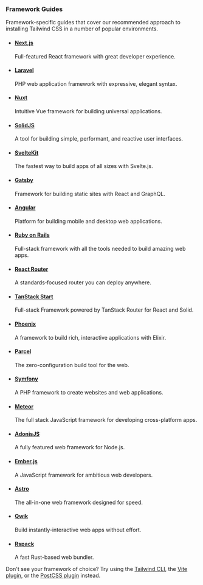 ### Framework Guides

Framework-specific guides that cover our recommended approach to installing Tailwind CSS in a number of popular environments.

- #### [Next.js](/docs/installation/framework-guides/nextjs)

  Full-featured React framework with great developer experience.

- #### [Laravel](/docs/installation/framework-guides/laravel/vite)

  PHP web application framework with expressive, elegant syntax.

- #### [Nuxt](/docs/installation/framework-guides/nuxt)

  Intuitive Vue framework for building universal applications.

- #### [SolidJS](/docs/installation/framework-guides/solidjs)

  A tool for building simple, performant, and reactive user interfaces.

- #### [SvelteKit](/docs/installation/framework-guides/sveltekit)

  The fastest way to build apps of all sizes with Svelte.js.

- #### [Gatsby](/docs/installation/framework-guides/gatsby)

  Framework for building static sites with React and GraphQL.

- #### [Angular](/docs/installation/framework-guides/angular)

  Platform for building mobile and desktop web applications.

- #### [Ruby on Rails](/docs/installation/framework-guides/ruby-on-rails)

  Full-stack framework with all the tools needed to build amazing web apps.

- #### [React Router](/docs/installation/framework-guides/react-router)

  A standards‑focused router you can deploy anywhere.

- #### [TanStack Start](/docs/installation/framework-guides/tanstack-start)

  Full-stack Framework powered by TanStack Router for React and Solid.

- #### [Phoenix](/docs/installation/framework-guides/phoenix)

  A framework to build rich, interactive applications with Elixir.

- #### [Parcel](/docs/installation/framework-guides/parcel)

  The zero-configuration build tool for the web.

- #### [Symfony](/docs/installation/framework-guides/symfony)

  A PHP framework to create websites and web applications.

- #### [Meteor](/docs/installation/framework-guides/meteor)

  The full stack JavaScript framework for developing cross-platform apps.

- #### [AdonisJS](/docs/installation/framework-guides/adonisjs)

  A fully featured web framework for Node.js.

- #### [Ember.js](/docs/installation/framework-guides/emberjs)

  A JavaScript framework for ambitious web developers.

- #### [Astro](/docs/installation/framework-guides/astro)

  The all-in-one web framework designed for speed.

- #### [Qwik](/docs/installation/framework-guides/qwik)

  Build instantly-interactive web apps without effort.

- #### [Rspack](/docs/installation/framework-guides/rspack/react)

  A fast Rust-based web bundler.

Don't see your framework of choice? Try using the [Tailwind CLI](/docs/installation/tailwind-cli), the [Vite plugin](/docs/installation/using-vite), or the [PostCSS plugin](/docs/installation/using-postcss) instead.
